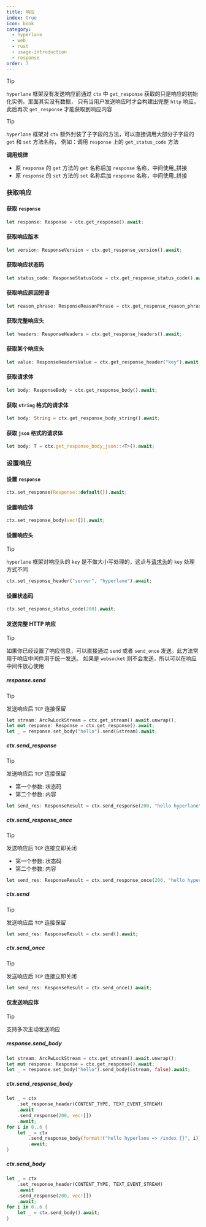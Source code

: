 ```yaml
---
title: 响应
index: true
icon: book
category:
  - hyperlane
  - web
  - rust
  - usage-introduction
  - response
order: 7
---
```


<Share colorful />

> [!tip]
>
> `hyperlane` 框架没有发送响应前通过 `ctx` 中 `get_response` 获取的只是响应的初始化实例，里面其实没有数据，
> 只有当用户发送响应时才会构建出完整 `http` 响应，此后再次 `get_response` 才能获取到响应内容

> [!tip]
>
> `hyperlane` 框架对 `ctx` 额外封装了子字段的方法，可以直接调用大部分子字段的 `get` 和 `set` 方法名称，
> 例如：调用 `response` 上的 `get_status_code` 方法
>
> **调用规律**
>
> - 原 `response` 的 `get` 方法的 `get` 名称后加 `response` 名称，中间使用\_拼接
> - 原 `response` 的 `set` 方法的 `set` 名称后加 `response` 名称，中间使用\_拼接

### 获取响应

#### 获取 `response`

```rust
let response: Response = ctx.get_response().await;
```

#### 获取响应版本

```rust
let version: ResponseVersion = ctx.get_response_version().await;
```

#### 获取响应状态码

```rust
let status_code: ResponseStatusCode = ctx.get_response_status_code().await;
```

#### 获取响应原因短语

```rust
let reason_phrase: ResponseReasonPhrase = ctx.get_response_reason_phrase().await;
```

#### 获取完整响应头

```rust
let headers: ResponseHeaders = ctx.get_response_headers().await;
```

#### 获取某个响应头

```rust
let value: ResponseHeadersValue = ctx.get_response_header("key").await;
```

#### 获取请求体

```rust
let body: ResponseBody = ctx.get_response_body().await;
```

#### 获取 `string` 格式的请求体

```rust
let body: String = ctx.get_response_body_string().await;
```

#### 获取 `json` 格式的请求体

```rust
let body: T = ctx.get_response_body_json::<T>().await;
```

### 设置响应

#### 设置 `response`

```rust
ctx.set_response(Response::default()).await;
```

#### 设置响应体

```rust
ctx.set_response_body(vec![]).await;
```

#### 设置响应头

> [!tip]
>
> `hyperlane` 框架对响应头的 `key` 是不做大小写处理的，这点与[请求头](./request.md)的 `key` 处理方式不同

```rust
ctx.set_response_header("server", "hyperlane").await;
```

#### 设置状态码

```rust
ctx.set_response_status_code(200).await;
```

#### 发送完整 HTTP 响应

> [!tip]
> 如果你已经设置了响应信息，可以直接通过 `send` 或者 `send_once` 发送。此方法常用于响应中间件用于统一发送。
> 如果是 `websocket` 则不会发送，所以可以在响应中间件放心使用

##### response.send

> [!tip]
> 发送响应后 `TCP` 连接保留

```rust
let stream: ArcRwLockStream = ctx.get_stream().await.unwrap();
let mut response: Response = ctx.get_response().await;
let _ = response.set_body("hello").send(&stream).await;
```

##### ctx.send_response

> [!tip]
> 发送响应后 `TCP` 连接保留
>
> - 第一个参数: 状态码
> - 第二个参数: 内容

```rust
let send_res: ResponseResult = ctx.send_response(200, "hello hyperlane");
```

##### ctx.send_response_once

> [!tip]
> 发送响应后 `TCP` 连接立即关闭
>
> - 第一个参数: 状态码
> - 第二个参数: 内容

```rust
let send_res: ResponseResult = ctx.send_response_once(200, "hello hyperlane");
```

##### ctx.send

> [!tip]
> 发送响应后 `TCP` 连接保留

```rust
let send_res: ResponseResult = ctx.send().await;
```

##### ctx.send_once

> [!tip]
> 发送响应后 `TCP` 连接立即关闭

```rust
let send_res: ResponseResult = ctx.send_once().await;
```

#### 仅发送响应体

> [!tip]
> 支持多次主动发送响应

##### response.send_body

```rust
let stream: ArcRwLockStream = ctx.get_stream().await.unwrap();
let mut response: Response = ctx.get_response().await;
let _ = response.set_body("hello").send_body(&stream, false).await;
```

##### ctx.send_response_body

```rust
let _ = ctx
    .set_response_header(CONTENT_TYPE, TEXT_EVENT_STREAM)
    .await
    .send_response(200, vec![])
    .await;
for i in 0..6 {
    let _ = ctx
        .send_response_body(format!("hello hyperlane => /index {}", i))
        .await;
}
```

##### ctx.send_body

```rust
let _ = ctx
    .set_response_header(CONTENT_TYPE, TEXT_EVENT_STREAM)
    .await
    .send_response(200, vec![])
    .await;
for i in 0..6 {
    let _ = ctx.send_body().await;
}
```

<Bottom />
